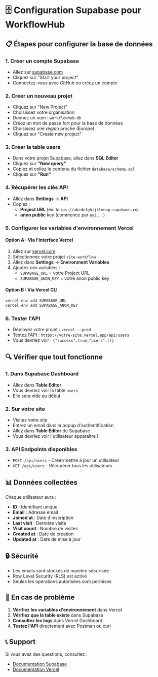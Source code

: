 # 🗄️ Configuration Supabase pour WorkflowHub

## 📋 **Étapes pour configurer la base de données**

### 1. **Créer un compte Supabase**
- Allez sur [supabase.com](https://supabase.com)
- Cliquez sur "Start your project"
- Connectez-vous avec GitHub ou créez un compte

### 2. **Créer un nouveau projet**
- Cliquez sur "New Project"
- Choisissez votre organisation
- Donnez un nom : `workflowhub-db`
- Créez un mot de passe fort pour la base de données
- Choisissez une région proche (Europe)
- Cliquez sur "Create new project"

### 3. **Créer la table users**
- Dans votre projet Supabase, allez dans **SQL Editor**
- Cliquez sur **"New query"**
- Copiez et collez le contenu du fichier `database/schema.sql`
- Cliquez sur **"Run"**

### 4. **Récupérer les clés API**
- Allez dans **Settings** → **API**
- Copiez :
  - **Project URL** (ex: `https://abcdefghijklmnop.supabase.co`)
  - **anon public** key (commence par `eyJ...`)

### 5. **Configurer les variables d'environnement Vercel**

#### Option A : Via l'interface Vercel
1. Allez sur [vercel.com](https://vercel.com)
2. Sélectionnez votre projet `site-workflow`
3. Allez dans **Settings** → **Environment Variables**
4. Ajoutez ces variables :
   - `SUPABASE_URL` = votre Project URL
   - `SUPABASE_ANON_KEY` = votre anon public key

#### Option B : Via Vercel CLI
```bash
vercel env add SUPABASE_URL
vercel env add SUPABASE_ANON_KEY
```

### 6. **Tester l'API**
- Déployez votre projet : `vercel --prod`
- Testez l'API : `https://votre-site.vercel.app/api/users`
- Vous devriez voir : `{"success":true,"users":[]}`

## 🔍 **Vérifier que tout fonctionne**

### 1. **Dans Supabase Dashboard**
- Allez dans **Table Editor**
- Vous devriez voir la table `users`
- Elle sera vide au début

### 2. **Sur votre site**
- Visitez votre site
- Entrez un email dans la popup d'authentification
- Allez dans **Table Editor** de Supabase
- Vous devriez voir l'utilisateur apparaître !

### 3. **API Endpoints disponibles**
- `POST /api/users` - Créer/mettre à jour un utilisateur
- `GET /api/users` - Récupérer tous les utilisateurs

## 📊 **Données collectées**

Chaque utilisateur aura :
- **ID** : Identifiant unique
- **Email** : Adresse email
- **Joined at** : Date d'inscription
- **Last visit** : Dernière visite
- **Visit count** : Nombre de visites
- **Created at** : Date de création
- **Updated at** : Date de mise à jour

## 🔒 **Sécurité**

- Les emails sont stockés de manière sécurisée
- Row Level Security (RLS) est activé
- Seules les opérations autorisées sont permises

## 🚨 **En cas de problème**

1. **Vérifiez les variables d'environnement** dans Vercel
2. **Vérifiez que la table existe** dans Supabase
3. **Consultez les logs** dans Vercel Dashboard
4. **Testez l'API** directement avec Postman ou curl

## 📞 **Support**

Si vous avez des questions, consultez :
- [Documentation Supabase](https://supabase.com/docs)
- [Documentation Vercel](https://vercel.com/docs)
